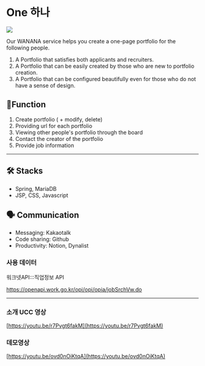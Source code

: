 # One 하나

![](https://i.ibb.co/CBGm9p9/2021-05-28-11-34-37.png?raw=true) 

Our WANANA service helps you create a one-page portfolio for the following people.

<!-- [http://walab.handong.edu:8080/wanana/](http://walab.handong.edu:8080/wanana/)
 -->
 
1) A Portfolio that satisfies both applicants and recruiters. 
2) A Portfolio that can be easily created by those who are new to portfolio creation. 
3) A Portfolio that can be configured beautifully even for those who do not have a sense of design.


## 📱Function
 1. Create portfolio ( + modify, delete)
 2. Providing url for each portfolio 
 3. Viewing other people's portfolio 
    through the board
 4. Contact the creator of the portfolio
 5. Provide job information
 
 
---
## 🛠 Stacks
- Spring, MariaDB
- JSP, CSS, Javascript

## 🗣 Communication
- Messaging: Kakaotalk
- Code sharing: Github
- Productivity: Notion, Dynalist




### 사용 데이터
워크넷API:::직업정보 API

https://openapi.work.go.kr/opi/opi/opia/jobSrchVw.do

---

### 소개 UCC 영상
[https://youtu.be/r7Pvgt6fakM](https://youtu.be/r7Pvgt6fakM)

### 데모영상
[https://youtu.be/ovd0nOiKtqA](https://youtu.be/ovd0nOiKtqA)  
